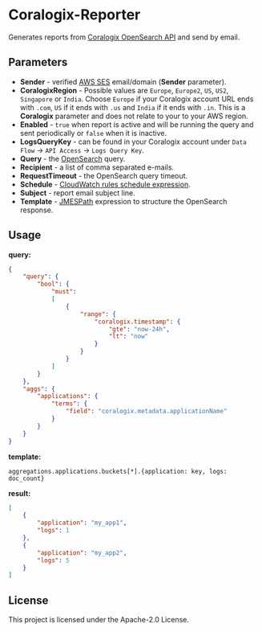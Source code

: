 # Coralogix-Reporter

Generates reports from [Coralogix OpenSearch API](https://coralogix.com/docs/opensearch-api/) and send by email.

## Parameters

* **Sender** - verified [AWS SES](https://aws.amazon.com/ses/) email/domain (**Sender** parameter).
* **CoralogixRegion** - Possible values are `Europe`, `Europe2`, `US`, `US2`, `Singapore` or `India`. Choose `Europe` if your Coralogix account URL ends with `.com`, `US` if it ends with `.us` and `India` if it ends with `.in`. This is a **Coralogix** parameter and does not relate to your to your AWS region.
* **Enabled** - `true` when report is active and will be running the query and sent periodically or `false` when it is inactive.
* **LogsQueryKey** - can be found in your Coralogix account under `Data Flow` -> `API Access` -> `Logs Query Key`.
* **Query** - the [OpenSearch](https://opensearch.org/docs/latest/query-dsl/index/) query.
* **Recipient** - a list of comma separated e-mails.
* **RequestTimeout** - the OpenSearch query timeout.
* **Schedule** - [CloudWatch rules schedule expression](https://docs.aws.amazon.com/AmazonCloudWatch/latest/events/ScheduledEvents.html#RateExpressions).
* **Subject** - report email subject line.
* **Template** - [JMESPath](https://jmespath.org/) expression to structure the OpenSearch response.

## Usage

**query:**

```json
{
    "query": {
        "bool": {
            "must":
            [
                {
                    "range": {
                        "coralogix.timestamp": {
                            "gte": "now-24h",
                            "lt": "now"
                        }
                    }
                }
            ]
        }
    },
    "aggs": {
        "applications": {
            "terms": {
                "field": "coralogix.metadata.applicationName"
            }
        }
    }
}
```

**template:**

```
aggregations.applications.buckets[*].{application: key, logs: doc_count}
```

**result:**

```json
[
    {
        "application": "my_app1",
        "logs": 1
    },
    {
        "application": "my_app2",
        "logs": 5
    }
]
```

## License

This project is licensed under the Apache-2.0 License.
